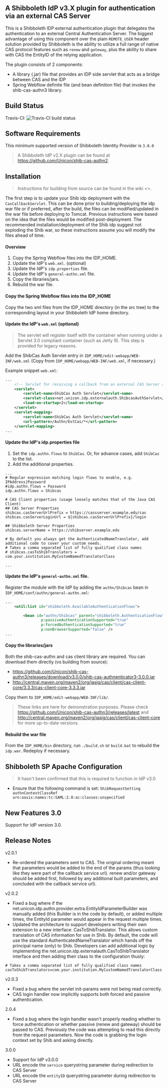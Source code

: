 ## A Shibboleth IdP v3.X plugin for authentication via an external CAS Server

This is a Shibboleth IDP external authentication plugin that delegates the authentication to an external 
Central Authentication Server. The biggest advantage of using this component over the plain 
`REMOTE_USER` header solution provided by Shibboleth is the ability to utilize a full range 
of native CAS protocol features such as `renew` and `gateway`, plus the ability to share with CAS the 
EntityID of the relying application.

The plugin consists of 2 components:
* A library (.jar) file that provides an IDP side servlet that acts as a bridge between CAS and the IDP
* Spring Webflow definite file (and bean definition file) that invokes the shib-cas-authn3 library.

Build Status
-------------------------------------------------------------
Travis-CI: ![Travis-CI build status](https://travis-ci.org/Unicon/shib-cas-authn3.png)

Software Requirements
-------------------------------------------------------------
This minimum supported version of Shibboleth Identity Provider is `3.0.0`

> A Shibboleth IdP v2.X plugin can be found at <https://github.com/Unicon/shib-cas-authn2>.

Installation
---------------------------------------------------------------
> Instructions for building from source can be found in the wiki <>.

The first step is to update your Shib idp deployment with the `CasCallbackServlet`. This can be done prior to building/deploying the idp war file or
if preferred, after the build, the files can be modified/updated in the war file before deploying to Tomcat. Previous instructions
were based on the idea that the files would be modified post-deployment. The recommended installation/deployment of the Shib idp suggest 
not exploding the Shib war, so these instructions assume you will modify the files ahead of time. 

#### Overview

1. Copy the Spring Webflow files into the IDP_HOME.
1. Update the IdP's `web.xml`. (optional)
1. Update the IdP's `idp.properties` file.
1. Update the IdP's `general-authn.xml` file.
1. Copy the libraries/jars.
1. Rebuild the war file.

#### Copy the Spring Webflow files into the IDP_HOME
Copy the two xml files from the IDP_HOME directory (in the src tree) to the corresponding layout in your Shibboleth IdP home directory.

#### Update the IdP's `web.xml` (optional)
> The servlet will register itself with the container when running under a Servlet 3.0 compliant container (such as Jetty 9).
This step is provided for legacy reasons.

Add the ShibCas Auth Servlet entry in `IDP_HOME/edit-webapp/WEB-INF/web.xml` (Copy from `IDP_HOME/webapp/WEB-INF/web.xml`, if necessary.)

Example snippet `web.xml`:

```xml
...
    <!-- Servlet for receiving a callback from an external CAS Server and continues the IdP login flow -->
    <servlet>
        <servlet-name>ShibCas Auth Servlet</servlet-name>
        <servlet-class>net.unicon.idp.externalauth.ShibcasAuthServlet</servlet-class>
        <load-on-startup>2</load-on-startup>
    </servlet>
    <servlet-mapping>
        <servlet-name>ShibCas Auth Servlet</servlet-name>
        <url-pattern>/Authn/ExtCas/*</url-pattern>
    </servlet-mapping>
...
```

#### Update the IdP's idp.properties file

1. Set the `idp.authn.flows` to `ShibCas`. Or, for advance cases, add `ShibCas` to the list.
1. Add the additional properties.

```
...
# Regular expression matching login flows to enable, e.g. IPAddress|Password
#idp.authn.flows = Password
idp.authn.flows = Shibcas

# CAS Client properties (usage loosely matches that of the Java CAS Client)
## CAS Server Properties
shibcas.casServerUrlPrefix = https://cassserver.example.edu/cas
shibcas.casServerLoginUrl = ${shibcas.casServerUrlPrefix}/login

## Shibboleth Server Properties
shibcas.serverName = https://shibserver.example.edu

# By default you always get the AuthenticatedNameTranslator, add additional code to cover your custom needs.
# Takes a comma separated list of fully qualified class names
# shibcas.casToShibTranslators = com.your.institution.MyCustomNamedTranslatorClass

...
```

#### Update the IdP's `general-authn.xml` file.
Register the module with the IdP by adding the `authn/Shibcas` bean in `IDP_HOME/conf/authn/general-authn.xml`:

```xml
...
    <util:list id="shibboleth.AvailableAuthenticationFlows">

        <bean id="authn/Shibcas" parent="shibboleth.AuthenticationFlow"
                p:passiveAuthenticationSupported="true"
                p:forcedAuthenticationSupported="true"
                p:nonBrowserSupported="false" />
...
```

#### Copy the libraries/jars
Both the shib-cas-authn and cas client library are required. You can download them directly (vs building from source):
- <https://github.com/Unicon/shib-cas-authn3/releases/download/v3.0.0/shib-cas-authnenticator3-3.0.0.jar>
- <http://central.maven.org/maven2/org/jasig/cas/client/cas-client-core/3.3.3/cas-client-core-3.3.3.jar>

Copy them to `IDP_HOME/edit-webapp/WEB-INF/lib/`.

> These links are here for demonstration purposes. Please check <https://github.com/Unicon/shib-cas-authn3/releases/latest> and <http://central.maven.org/maven2/org/jasig/cas/client/cas-client-core> for more up-to-date versions.

#### Rebuild the war file
From the `IDP_HOME/bin` directory, run `./build.sh` or `build.bat` to rebuild the `idp.war`. Redeploy if necessary.


Shibboleth SP Apache Configuration
-------------------------------------------------------------
> It hasn't been confirmed that this is required to function in IdP v3.0

* Ensure that the following command is set:
`ShibRequestSetting authnContextClassRef urn:oasis:names:tc:SAML:2.0:ac:classes:unspecified`

New Features 3.0
-------------------------------------------------------------
Support for IdP version 3.0.

Release Notes
-------------------------------------------------------------
v2.0.1
* Re-ordered the parameters sent to CAS. The original ordering meant that parameters would be added to the end of the params (thus looking like they were part of the callback service url). renew and/or gateway should be added first, followed by any additional built parameters, and concluded with the callback service url).

v2.0.2
* Fixed a bug where if the net.unicon.idp.authn.provider.extra.EntityIdParameterBuilder was manually added (this Builder is in the code by default), or added multiple times, the EntityId parameter would appear in the request multiple times.
* Updated the architecture to support developers writing their own extension to a new interface: CasToShibTranslator. This allows custom translation of CAS information for use in Shib. By default, the code will use the standard AuthenticatedNameTranslator which hands off the principal name (only) to Shib. Developers can add additional logic by implementing the net.unicon.idp.externalauth.CasToShibTranslator interface and then adding their class to the configuration thusly:
```
# Takes a comma separated list of fully qualified class names
casToShibTranslators=com.your.institution.MyCustomNamedTranslatorClass
```
v2.0.3
* Fixed a bug where the servlet init-params were not being read correctly.
* CAS login handler now implicitly supports both forced and passive authentication.

2.0.4
* Fixed a bug where the login handler wasn't properly reading whether to force authentication or whether passive (renew and gateway) should be passed to CAS. Previously the code was attempting to read this directly from the request parameters. Now the code is grabbing the login context set by Shib and asking directly.

3.0.0
* Support for IdP v3.0.0
* URL encode the `service` querystring parameter during redirection to CAS Server
* URL encode the `entityID`  querystring parameter during redirection to CAS Server
